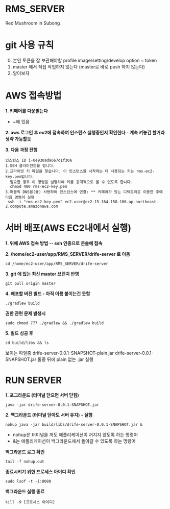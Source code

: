 # RMS_SERVER
Red Mushroom in Subong


# git 사용 규칙
0. 본인 토큰을 잘 보관해야함 profile image/setting/develop option ~ token
1. master 에서 직접 작업하지 않는다 (master로 바로 push 하지 않는다)
2. 알아보자

# AWS 접속방법
**1. 키페어를 다운받는다**
- ~에 있음

**2. aws 로그인 후 ec2에 접속하여 인스턴스 실행중인지 확인한다 - 계속 켜놓긴 할거라 생략 가능할듯**

**3. 다음 과정 진행** 
```
인스턴스 ID i-0e930ad9667d1f30a
1.SSH 클라이언트를 엽니다.
2.프라이빗 키 파일을 찾습니다. 이 인스턴스를 시작하는 데 사용되는 키는 rms-ec2-key.pem입니다.
  필요한 경우 이 명령을 실행하여 키를 공개적으로 볼 수 없도록 합니다.
  chmod 400 rms-ec2-key.pem
3.퍼블릭 DNS을(를) 사용하여 인스턴스에 연결: ** 키페어가 있는 디렉토리로 이동한 후에 다음 명령어 실행
 ssh -i "rms-ec2-key.pem" ec2-user@ec2-15-164-158-186.ap-northeast-2.compute.amazonaws.com
```
# 서버 배포(AWS EC2내에서 실행)
**1. 위에 AWS 접속 방법 -- ssh 인증으로 콘솔에 접속**

**2. /home/ec2-user/app/RMS_SERVER/drife-server 로 이동**

```
cd /home/ec2-user/app/RMS_SERVER/drife-server
```
**3. git 에 있는 최신 master 브랜치 반영**

```
git pull origin master
```
**4. 배포할 버전 빌드 - 아직 이름 붙이는건 못함**

```
./gradlew build
```
**권한 관련 문제 발생시**
```
sudo chmod 777 ./gradlew && ./gradlew build
```
**5. 빌드 성공 후**

```
cd build/libs && ls
```
보이는 파일중
drife-server-0.0.1-SNAPSHOT-plain.jar  drife-server-0.0.1-SNAPSHOT.jar 
둘중 뒤에 plain 없는 .jar 실행


# RUN SERVER
**1. 포그라운드 (터미널 닫으면 서버 닫힘)**
```
java -jar drife-server-0.0.1-SNAPSHOT.jar
```
**2. 백그라운드 (터미널 닫아도 서버 유지)**
**- 실행**
```
nohup java -jar build/libs/drife-server-0.0.1-SNAPSHOT.jar &
```
- nohup은 터미널을 꺼도 애플리케이션이 꺼지지 않도록 하는 명령어
- &는 애플리케이션이 백그라운드에서 돌아갈 수 있도록 하는 명령어

 
**백그라운드 로그 확인**
```
tail -f nohup.out
```
**종료시키기 위한 프로세스 아이디 확인**
```
sudo lsof -t -i:8080
```
**백그라운드 실행 종료**
```
kill -9 [프로세스 아이디]
```
